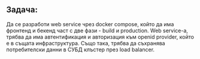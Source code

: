 ## Задача:

Да се разработи web service чрез docker compose, който да има фронтенд и бекенд част с две фази - build и production. Web service-а, трябва да има автентификация и авторизация към openid provider, който е в същата инфраструктура. Също така, трябва да съхранява потребителски данни в СУБД клъстер през load balancer. 